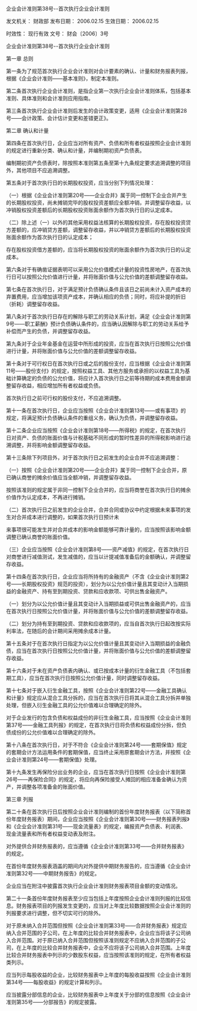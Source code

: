 
	
		
	
企业会计准则第38号--首次执行企业会计准则
	
	
发文机关：	财政部
发布日期：	2006.02.15
生效日期：	2006.02.15
	
时效性：	现行有效
文号：	财会〔2006〕3号
	
	

	
	

	
	

企业会计准则第38号--首次执行企业会计准则

第一章 总则

第一条为了规范首次执行企业会计准则对会计要素的确认、计量和财务报表列报，根据《企业会计准则——基本准则》，制定本准则。

第二条首次执行企业会计准则，是指企业第一次执行企业会计准则体系，包括基本准则、具体准则和会计准则应用指南。

第三条首次执行企业会计准则后发生的会计政策变更，适用《企业会计准则第28号——会计政策、会计估计变更和差错更正》。

第二章 确认和计量

第四条在首次执行日，企业应当对所有资产、负债和所有者权益按照企业会计准则的规定进行重新分类、确认和计量，并编制期初资产负债表。

编制期初资产负债表时，除按照本准则第五条至第十九条规定要求追溯调整的项目外，其他项目不应追溯调整。

第五条对于首次执行日的长期股权投资，应当分别下列情况处理：

（一）根据《企业会计准则第20号——企业合并》属于同一控制下企业合并产生的长期股权投资，尚未摊销完毕的股权投资差额应全额冲销，并调整留存收益，以冲销股权投资差额后的长期股权投资账面余额作为首次执行日的认定成本。

（二）除上述（一）以外的其他采用权益法核算的长期股权投资，存在股权投资贷方差额的，应冲销贷方差额，调整留存收益，并以冲销贷方差额后的长期股权投资账面余额作为首次执行日的认定成本；

存在股权投资借方差额的，应当将长期股权投资的账面余额作为首次执行日的认定成本。

第六条对于有确凿证据表明可以采用公允价值模式计量的投资性房地产，在首次执行日可以按照公允价值进行计量，并将账面价值与公允价值的差额调整留存收益。

第七条在首次执行日，对于满足预计负债确认条件且该日之前尚未计入资产成本的弃置费用，应当增加该项资产成本，并确认相应的负债；同时，将应补提的折旧（折耗）调整留存收益。

第八条对于首次执行日存在的解除与职工的劳动关系计划，满足《企业会计准则第9号——职工薪酬》预计负债确认条件的，应当确认因解除与职工的劳动关系给予补偿而产生的负债，并调整留存收益。

第九条对于企业年金基金在运营中所形成的投资，应当在首次执行日按照公允价值进行计量，并将账面价值与公允价值的差额调整留存收益。

第十条对于可行权日在首次执行日或之后的股份支付，应当根据《企业会计准则第11号——股份支付》的规定，按照权益工具、其他方服务或承担的以权益工具为基础计算确定的负债的公允价值，将应计入首次执行日之前等待期的成本费用金额调整留存收益，相应增加所有者权益或负债。

首次执行日之前可行权的股份支付，不应追溯调整。

第十一条在首次执行日，企业应当按照《企业会计准则第13号——或有事项》的规定，将满足预计负债确认条件的重组义务，确认为负债，并调整留存收益。

第十二条企业应当按照《企业会计准则第18号——所得税》的规定，在首次执行日对资产、负债的账面价值与计税基础不同形成的暂时性差异的所得税影响进行追溯调整，并将影响金额调整留存收益。

第十三条除下列项目外，对于首次执行日之前发生的企业合并不应追溯调整：

（一）按照《企业会计准则第20号——企业合并》属于同一控制下企业合并，原已确认商誉的摊余价值应当全额冲销，并调整留存收益。

按照该准则的规定属于非同一控制下企业合并的，应当将商誉在首次执行日的摊余价值作为认定成本，不再进行摊销。

（二）首次执行日之前发生的企业合并，合并合同或协议中约定根据未来事项的发生对合并成本进行调整的，如果首次执行日预计未

来事项很可能发生并对合并成本的影响金额能够可靠计量的，应当按照该影响金额调整已确认商誉的账面价值。

（三）企业应当按照《企业会计准则第8号——资产减值》的规定，在首次执行日对商誉进行减值测试，发生减值的，应当以计提减值准备后的金额确认，并调整留存收益。

第十四条在首次执行日，企业应当将所持有的金融资产（不含《企业会计准则第2号——长期股权投资》规范的投资），划分为以公允价值计量且其变动计入当期损益的金融资产、持有至到期投资、贷款和应收款项、可供出售金融资产。

（一）划分为以公允价值计量且其变动计入当期损益或可供出售金融资产的，应当在首次执行日按照公允价值计量，并将账面价值与公允价值的差额调整留存收益。

（二）划分为持有至到期投资、贷款和应收款项的，应当自首次执行日起改按实际利率法，在随后的会计期间采用摊余成本计量。

第十五条对于在首次执行日指定为以公允价值计量且其变动计入当期损益的金融负债，应当在首次执行日按照公允价值计量，并将账面价值与公允价值的差额调整留存收益。

第十六条对于未在资产负债表内确认、或已按成本计量的衍生金融工具（不包括套期工具），应当在首次执行日按照公允价值计量，同时调整留存收益。

第十七条对于嵌入衍生金融工具，按照《企业会计准则第22号——金融工具确认和计量》规定应从混合工具分拆的，应当在首次执行日将其从混合工具分拆并单独处理，但嵌入衍生金融工具的公允价值难以合理确定的除外。

对于企业发行的包含负债和权益成份的非衍生金融工具，应当按照《企业会计准则第37号——金融工具列报》的规定，在首次执行日将负债和权益成份分拆，但负债成份的公允价值难以合理确定的除外。

第十八条在首次执行日，对于不符合《企业会计准则第24号——套期保值》规定的套期会计方法运用条件的套期保值，应当终止采用原套期会计方法，并按照《企业会计准则第24号——套期保值》处理。

第十九条发生再保险分出业务的企业，应当在首次执行日按照《企业会计准则第26号——再保险合同》的规定，将应向再保险接受人摊回的相应准备金确认为资产，并调整各项准备金的账面价值。

第三章 列报

第二十条在首次执行日后按照企业会计准则编制的首份年度财务报表（以下简称首份年度财务报表）期间，企业应当按照《企业会计准则第30号——财务报表列报》和《企业会计准则第31号——现金流量表》的规定，编报资产负债表、利润表、现金流量表和所有者权益变动表及附注。

对外提供合并财务报表的，应当遵循《企业会计准则第33号——合并财务报表》的规定。

在首份年度财务报表涵盖的期间内对外提供中期财务报告的，应当遵循《企业会计准则第32号——中期财务报告》的规定。

企业应当在附注中披露首次执行企业会计准则财务报表项目金额的变动情况。

第二十一条首份年度财务报表至少应当包括上年度按照企业会计准则列报的比较信息。财务报表项目的列报发生变更的，应当对上年度比较数据按照企业会计准则的列报要求进行调整，但不切实可行的除外。

对于原未纳入合并范围但按照《企业会计准则第33号——合并财务报表》规定应纳入合并范围的子公司，在上年度的比较合并财务报表中，企业应当将该子公司纳入合并范围。对于原已纳入合并范围但按照该准则规定不应纳入合并范围的子公司，在上年度的比较合并财务报表中，企业不应将该子公司纳入合并范围。上年度比较合并财务报表中列示的少数股东权益，应当按照该准则的规定，在所有者权益类列示。

应当列示每股收益的企业，比较财务报表中上年度的每股收益按照《企业会计准则第34号——每股收益》的规定计算和列示。

应当披露分部信息的企业，比较财务报表中上年度关于分部的信息按照《企业会计准则第35号——分部报告》的规定披露。
